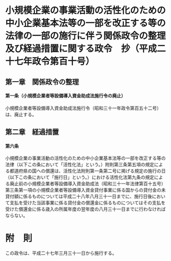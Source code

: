 # 小規模企業の事業活動の活性化のための中小企業基本法等の一部を改正する等の法律の一部の施行に伴う関係政令の整理及び経過措置に関する政令　抄（平成二十七年政令第百十号）
## 第一章　関係政令の整理
#### 第一条（小規模企業者等設備導入資金助成法施行令の廃止）
小規模企業者等設備導入資金助成法施行令（昭和三十一年政令第百五十二号）は、廃止する。
## 第二章　経過措置
#### 第六条
小規模企業の事業活動の活性化のための中小企業基本法等の一部を改正する等の法律（以下この条において「活性化法」という。）附則第三条第五項の規定による都道府県の国への償還は、活性化法附則第一条第二号に掲げる規定の施行の日（以下この条において「施行日」という。）における活性化法第九条の規定による廃止前の小規模企業者等設備導入資金助成法（昭和三十一年法律第百十五号）第三条第一項の小規模企業者等設備導入資金貸付事業に係る国からの貸付金の未貸付額に係るものについては平成二十八年八月三十一日までに、施行日後において支払を受けた当該事業に係る貸付金の償還金に係るものについてはその支払を受けた償還金に係る歳入の所属年度の翌年度の八月三十一日までに行わなければならない。
# 附　則
この政令は、平成二十七年三月三十一日から施行する。
